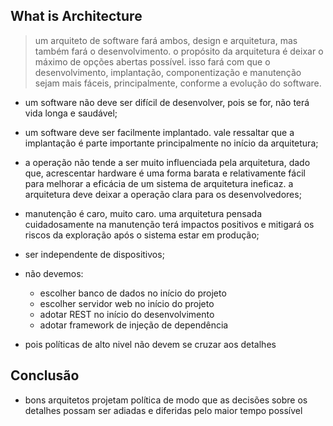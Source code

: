 ## What is Architecture
> um arquiteto de software fará ambos, design e arquitetura, mas também fará o
desenvolvimento. o propósito da arquitetura é deixar o máximo de opções abertas
possível. isso fará com que o desenvolvimento, implantação, componentização e
manutenção sejam mais fáceis, principalmente, conforme a evolução do software.

  - um software não deve ser difícil de desenvolver, pois se for, não terá vida
  longa e saudável;
  - um software deve ser facilmente implantado. vale ressaltar que a implantação
  é parte importante principalmente no início da arquitetura;
  - a operação não tende a ser muito influenciada pela arquitetura, dado que,
  acrescentar hardware é uma forma barata e relativamente fácil para melhorar a
  eficácia de um sistema de arquitetura ineficaz. a arquitetura deve deixar a
  operação clara para os desenvolvedores;
  - manutenção é caro, muito caro. uma arquitetura pensada cuidadosamente na
  manutenção terá impactos positivos e mitigará os riscos da exploração após o
  sistema estar em produção;
  - ser independente de dispositivos;

  - não devemos:
    - escolher banco de dados no início do projeto
    - escolher servidor web no início do projeto
    - adotar REST no início do desenvolvimento
    - adotar framework de injeção de dependência

  - pois políticas de alto nivel não devem se cruzar aos detalhes

## Conclusão
  - bons arquitetos projetam política de modo que as decisões sobre os detalhes
  possam ser adiadas e diferidas pelo maior tempo possível

